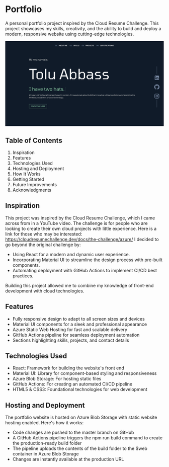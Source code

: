 # Portfolio
A personal portfolio project inspired by the Cloud Resume Challenge. This project showcases my skills, creativity, and the ability to build and deploy a modern, responsive website using cutting-edge technologies.

![Project Screenshot](public/images/homepage-mockup.png)


## Table of Contents

1. Inspiration
2. Features
3. Technologies Used
4. Hosting and Deployment
5. How It Works
6. Getting Started
7. Future Improvements
8. Acknowledgments

## Inspiration

This project was inspired by the Cloud Resume Challenge, which I came across from in a YouTube video. The challenge is for people who are looking to create their own cloud projects with little experience. Here is a link for those who may be interested: https://cloudresumechallenge.dev/docs/the-challenge/azure/  I decided to go beyond the original challenge by:

- Using React for a modern and dynamic user experience.
- Incorporating Material UI to streamline the design process with pre-built components.
- Automating deployment with GitHub Actions to implement CI/CD best practices.

Building this project allowed me to combine my knowledge of front-end development with cloud technologies.

## Features

- Fully responsive design to adapt to all screen sizes and devices
- Material UI components for a sleek and professional appearance
- Azure Static Web Hosting for fast and scalable delivery
- GitHub Actions pipeline for seamless deployment automation
- Sections highlighting skills, projects, and contact details

## Technologies Used

- React: Framework for building the website's front end
- Material UI: Library for component-based styling and responsiveness
- Azure Blob Storage: For hosting static files
- GitHub Actions: For creating an automated CI/CD pipeline
- HTML5 & CSS3: Foundational technologies for web development

## Hosting and Deployment

The portfolio website is hosted on Azure Blob Storage with static website hosting enabled. Here's how it works:

- Code changes are pushed to the master branch on GitHub
- A GitHub Actions pipeline triggers the npm run build command to create the production-ready build folder
- The pipeline uploads the contents of the build folder to the $web container in Azure Blob Storage
- Changes are instantly available at the production URL

